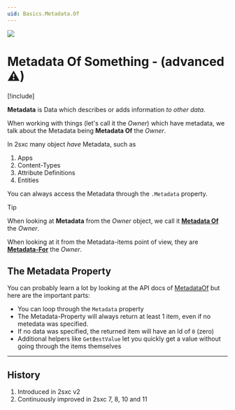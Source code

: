 ```yaml
---
uid: Basics.Metadata.Of
---
```


<img src="~/assets/features/metadata.svg" class="feature">

# Metadata Of Something - (advanced ⚠)

[!include[](~/basics/stack/_shared-float-summary.md)]
<style>.context-box-summary .data-all { visibility: visible; } </style>

**Metadata** is Data which describes or adds information _to other data_. 

When working with things (let's call it the _Owner_) which have metadata, we talk about the Metadata being **Metadata Of** the _Owner_. 

In 2sxc many object _have_ Metadata, such as

1. Apps
1. Content-Types
1. Attribute Definitions
1. Entities

You can always access the Metadata through the `.Metadata` property. 

> [!TIP]
> When looking at **Metadata** from the _Owner_ object, we call it **[Metadata Of](xref:Basics.Metadata.For)** the _Owner_. 
> 
> When looking at it from the Metadata-items point of view, they are **[Metadata-For](xref:Basics.Metadata.For)** the _Owner_.

## The Metadata Property

You can probably learn a lot by looking at the API docs of [MetadataOf](xref:ToSic.Eav.Metadata.IMetadataOf) but here are the important parts:

* You can loop through the `Metadata` property
* The Metadata-Property will always return at least 1 item, even if no metedata was specified. 
* If no data was specified, the returned item will have an Id of `0` (zero)
* Additional helpers like `GetBestValue` let you quickly get a value without going through the items themselves


---

## History

1. Introduced in 2sxc v2
1. Continuously improved in 2sxc 7, 8, 10 and 11